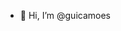 - 👋 Hi, I’m @guicamoes

<!---
guicamoes/guicamoes is a ✨ special ✨ repository because its `README.md` (this file) appears on your GitHub profile.
You can click the Preview link to take a look at your changes.
--->

